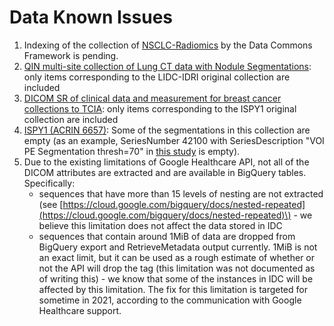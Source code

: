 # Data Known Issues



1. Indexing of the collection of [NSCLC-Radiomics](https://wiki.cancerimagingarchive.net/display/Public/NSCLC-Radiomics)  by the Data Commons Framework is pending.
2. [QIN multi-site collection of Lung CT data with Nodule Segmentations](https://doi.org/10.7937/K9/TCIA.2015.1BUVFJR7): only items corresponding to the LIDC-IDRI original collection are included
3. [DICOM SR of clinical data and measurement for breast cancer collections to TCIA](https://doi.org/10.7937/TCIA.2019.wgllssg1): only items corresponding to the ISPY1 original collection are included
4. [ISPY1 \(ACRIN 6657\)](https://doi.org/10.7937/K9/TCIA.2016.HdHpgJLK): Some of the segmentations in this collection are empty \(as an example, SeriesNumber 42100 with SeriesDescription "VOI PE Segmentation thresh=70" in [this study](https://viewer.imaging.datacommons.cancer.gov/viewer/1.3.6.1.4.1.14519.5.2.1.7695.1700.186130315530827043916665138479) is empty\).
5. Due to the existing limitations of Google Healthcare API, not all of the DICOM attributes are extracted and are available in BigQuery tables. Specifically:
   * sequences that have more than 15 levels of nesting are not extracted \(see [https://cloud.google.com/bigquery/docs/nested-repeated](https://cloud.google.com/bigquery/docs/nested-repeated)\) - we believe this limitation does not affect the data stored in IDC
   * sequences that contain around 1MiB of data are dropped from BigQuery export and RetrieveMetadata output currently. 1MiB is not an exact limit, but it can be used as a rough estimate of whether or not the API will drop the tag \(this limitation was not documented as of writing this\) - we know that some of the instances in IDC will be affected by this limitation. The fix for this limitation is targeted for sometime in 2021, according to the communication with Google Healthcare support. 

